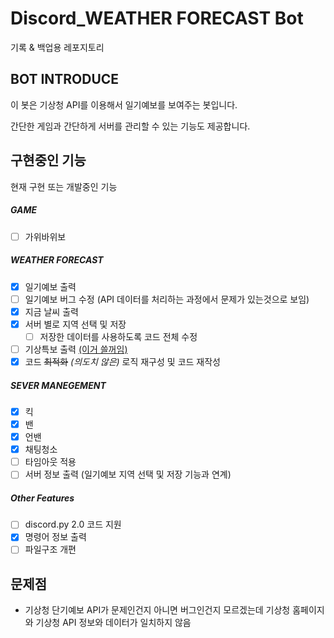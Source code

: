 # Discord_WEATHER FORECAST Bot

기록 & 백업용 레포지토리

## BOT INTRODUCE

이 봇은 기상청 API를 이용해서 일기예보를 보여주는 봇입니다.

간단한 게임과 간단하게 서버를 관리할 수 있는 기능도 제공합니다.

## 구현중인 기능

현재 구현 또는 개발중인 기능

##### GAME

* [ ] 가위바위보

##### WEATHER FORECAST

* [X] 일기예보 출력
* [ ] 일기예보 버그 수정 (API 데이터를 처리하는 과정에서 문제가 있는것으로 보임)
* [X] 지금 날씨 출력
* [X] 서버 별로 지역 선택 및 저장
  * [ ] 저장한 데이터를 사용하도록 코드 전체 수정
* [ ] 기상특보 출력 [(이거 쓸꺼임)](https://github.com/mushroomsando/special-weather-report)
* [X] 코드 ~~최적화~~ *(의도치 않은)* 로직 재구성 및 코드 재작성

##### SEVER MANEGEMENT

* [X] 킥
* [X] 밴
* [X] 언밴
* [X] 채팅청소
* [ ] 타임아웃 적용
* [ ] 서버 정보 출력 (일기예보 지역 선택 및 저장 기능과 연계)

##### Other Features

* [ ] discord.py 2.0 코드 지원
* [X] 명령어 정보 출력
* [ ] 파일구조 개편

## 문제점

* 기상청 단기예보 API가 문제인건지 아니면 버그인건지 모르겠는데 기상청 홈페이지와 기상청 API 정보와 데이터가 일치하지 않음
